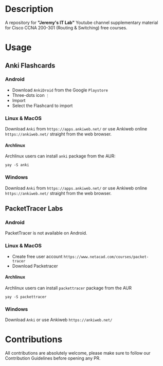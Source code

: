 # Description

A repository for **"Jeremy's IT Lab"** Youtube channel supplementary material for Cisco CCNA 200-301 (Routing & Switching) free courses.

# Usage

## Anki Flashcards

### Android

- Download `AnkiDroid` from the Google `Playstore`
- Three-dots icon `⋮`
- Import
- Select the Flashcard to import

### Linux & MacOS

Download `Anki` from `https://apps.ankiweb.net/` or use Ankiweb online `https://ankiweb.net/` straight from the web browser.

#### Archlinux

Archlinux users can install `anki` package from the AUR:

```
yay -S anki
```

### Windows

Download `Anki` from `https://apps.ankiweb.net/` or use Ankiweb online `https://ankiweb.net/` straight from the web browser.

## PacketTracer Labs

### Android

PacketTracer is not available on Android.

### Linux & MacOS

- Create free user account `https://www.netacad.com/courses/packet-tracer`
- Download Packetracer

#### Archlinux

Archlinux users can install `packettracer` package from the AUR

```
yay -S packettracer
```

### Windows

Download `Anki` or use Ankiweb `https://ankiweb.net/`

# Contributions

All contributions are absolutely welcome, please make sure to follow our Contribution Guidelines before opening any PR.
